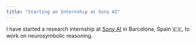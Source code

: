 ```yaml
---
title: "Starting an Internship at Sony AI"
---
```


I have started a research internship at <a href="https://www.ai.sony/">Sony AI</a> in Barcelona, Spain 🇪🇸, to work on neurosymbolic reasoning.
